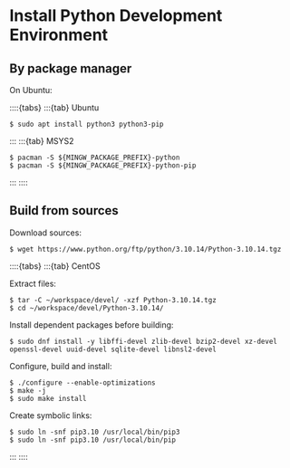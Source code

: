 # Install Python Development Environment

## By package manager

On Ubuntu:

::::{tabs}
:::{tab} Ubuntu

```console
$ sudo apt install python3 python3-pip
```

:::
:::{tab} MSYS2

```console
$ pacman -S ${MINGW_PACKAGE_PREFIX}-python
$ pacman -S ${MINGW_PACKAGE_PREFIX}-python-pip
```

:::
::::

## Build from sources

Download sources:

```console
$ wget https://www.python.org/ftp/python/3.10.14/Python-3.10.14.tgz
```

::::{tabs}
:::{tab} CentOS

Extract files:

```console
$ tar -C ~/workspace/devel/ -xzf Python-3.10.14.tgz
$ cd ~/workspace/devel/Python-3.10.14/
```

Install dependent packages before building:

```console
$ sudo dnf install -y libffi-devel zlib-devel bzip2-devel xz-devel openssl-devel uuid-devel sqlite-devel libnsl2-devel
```

Configure, build and install:

```console
$ ./configure --enable-optimizations
$ make -j
$ sudo make install
```

Create symbolic links:

```console
$ sudo ln -snf pip3.10 /usr/local/bin/pip3
$ sudo ln -snf pip3.10 /usr/local/bin/pip
```

:::
::::
